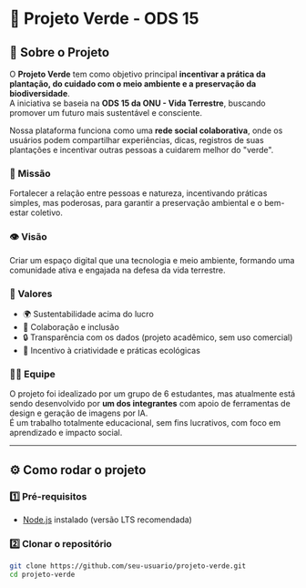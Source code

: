 # 🌱 Projeto Verde - ODS 15

## 📖 Sobre o Projeto

O **Projeto Verde** tem como objetivo principal **incentivar a prática da plantação, do cuidado com o meio ambiente e a preservação da biodiversidade**.  
A iniciativa se baseia na **ODS 15 da ONU - Vida Terrestre**, buscando promover um futuro mais sustentável e consciente.

Nossa plataforma funciona como uma **rede social colaborativa**, onde os usuários podem compartilhar experiências, dicas, registros de suas plantações e incentivar outras pessoas a cuidarem melhor do "verde".

### 🎯 Missão
Fortalecer a relação entre pessoas e natureza, incentivando práticas simples, mas poderosas, para garantir a preservação ambiental e o bem-estar coletivo.

### 👁️ Visão
Criar um espaço digital que una tecnologia e meio ambiente, formando uma comunidade ativa e engajada na defesa da vida terrestre.

### 🌟 Valores
- 🌍 Sustentabilidade acima do lucro  
- 🤝 Colaboração e inclusão  
- 🔒 Transparência com os dados (projeto acadêmico, sem uso comercial)  
- 🌱 Incentivo à criatividade e práticas ecológicas  

### 👩‍💻 Equipe
O projeto foi idealizado por um grupo de 6 estudantes, mas atualmente está sendo desenvolvido por **um dos integrantes** com apoio de ferramentas de design e geração de imagens por IA.  
É um trabalho totalmente educacional, sem fins lucrativos, com foco em aprendizado e impacto social.

---

## ⚙️ Como rodar o projeto

### 1️⃣ Pré-requisitos
- [Node.js](https://nodejs.org) instalado (versão LTS recomendada)

### 2️⃣ Clonar o repositório
```bash
git clone https://github.com/seu-usuario/projeto-verde.git
cd projeto-verde